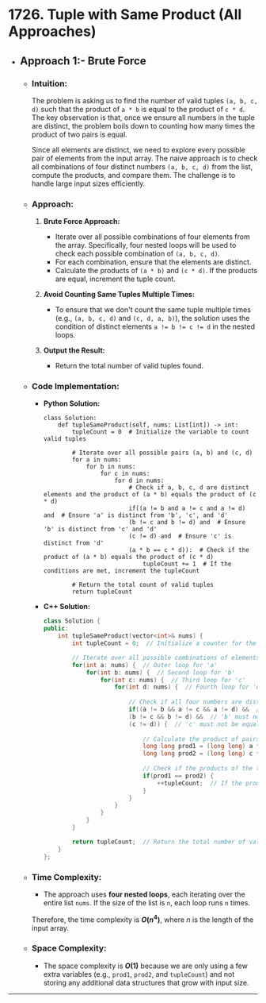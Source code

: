 # 1726. Tuple with Same Product (All Approaches)
- ## Approach 1:- Brute Force
    - ### Intuition:
        The problem is asking us to find the number of valid tuples `(a, b, c, d)` such that the product of `a * b` is equal to the product of `c * d`. The key observation is that, once we ensure all numbers in the tuple are distinct, the problem boils down to counting how many times the product of two pairs is equal.

        Since all elements are distinct, we need to explore every possible pair of elements from the input array. The naive approach is to check all combinations of four distinct numbers `(a, b, c, d)` from the list, compute the products, and compare them. The challenge is to handle large input sizes efficiently.

    - ### Approach:
        1. **Brute Force Approach:**
            - Iterate over all possible combinations of four elements from the array. Specifically, four nested loops will be used to check each possible combination of `(a, b, c, d)`.
            - For each combination, ensure that the elements are distinct.
            - Calculate the products of `(a * b)` and `(c * d)`. If the products are equal, increment the tuple count.
        
        2. **Avoid Counting Same Tuples Multiple Times:**
            - To ensure that we don't count the same tuple multiple times (e.g., `(a, b, c, d)` and `(c, d, a, b)`), the solution uses the condition of distinct elements `a != b != c != d` in the nested loops.

        3. **Output the Result:**
            - Return the total number of valid tuples found.
    
    - ### Code Implementation:
        - **Python Solution:**
            ```python3 []
            class Solution:
                def tupleSameProduct(self, nums: List[int]) -> int:
                    tupleCount = 0  # Initialize the variable to count valid tuples
                    
                    # Iterate over all possible pairs (a, b) and (c, d)
                    for a in nums:
                        for b in nums:
                            for c in nums:
                                for d in nums:
                                    # Check if a, b, c, d are distinct elements and the product of (a * b) equals the product of (c * d)
                                    if((a != b and a != c and a != d) and  # Ensure 'a' is distinct from 'b', 'c', and 'd'
                                    (b != c and b != d) and  # Ensure 'b' is distinct from 'c' and 'd'
                                    (c != d) and  # Ensure 'c' is distinct from 'd'
                                    (a * b == c * d)):  # Check if the product of (a * b) equals the product of (c * d)
                                        tupleCount += 1  # If the conditions are met, increment the tupleCount
                    
                    # Return the total count of valid tuples
                    return tupleCount
            ```
        - **C++ Solution:**
            ```cpp []
            class Solution {
            public:
                int tupleSameProduct(vector<int>& nums) {
                    int tupleCount = 0;  // Initialize a counter for the valid tuples

                    // Iterate over all possible combinations of elements (a, b, c, d)
                    for(int a: nums) {  // Outer loop for 'a'
                        for(int b: nums) {  // Second loop for 'b'
                            for(int c: nums) {  // Third loop for 'c'
                                for(int d: nums) {  // Fourth loop for 'd'
                                    
                                    // Check if all four numbers are distinct
                                    if((a != b && a != c && a != d) &&  // 'a' must not be equal to 'b', 'c', or 'd'
                                    (b != c && b != d) &&  // 'b' must not be equal to 'c' or 'd'
                                    (c != d)) {  // 'c' must not be equal to 'd'
                                    
                                        // Calculate the product of pairs (a, b) and (c, d)
                                        long long prod1 = (long long) a * b;
                                        long long prod2 = (long long) c * d;
                        
                                        // Check if the products of the two pairs are equal
                                        if(prod1 == prod2) {
                                            ++tupleCount;  // If the products match, increment the tuple count
                                        }
                                    }
                                }
                            }
                        }
                    }

                    return tupleCount;  // Return the total number of valid tuples found
                }
            };
            ```

    - ### Time Complexity:
        - The approach uses **four nested loops**, each iterating over the entire list `nums`. If the size of the list is `n`, each loop runs `n` times.
        
        Therefore, the time complexity is **$O(n^4)$**, where $n$ is the length of the input array.

    - ### Space Complexity:
        - The space complexity is **$O(1)$** because we are only using a few extra variables (e.g., `prod1`, `prod2`, and `tupleCount`) and not storing any additional data structures that grow with input size.
<hr>